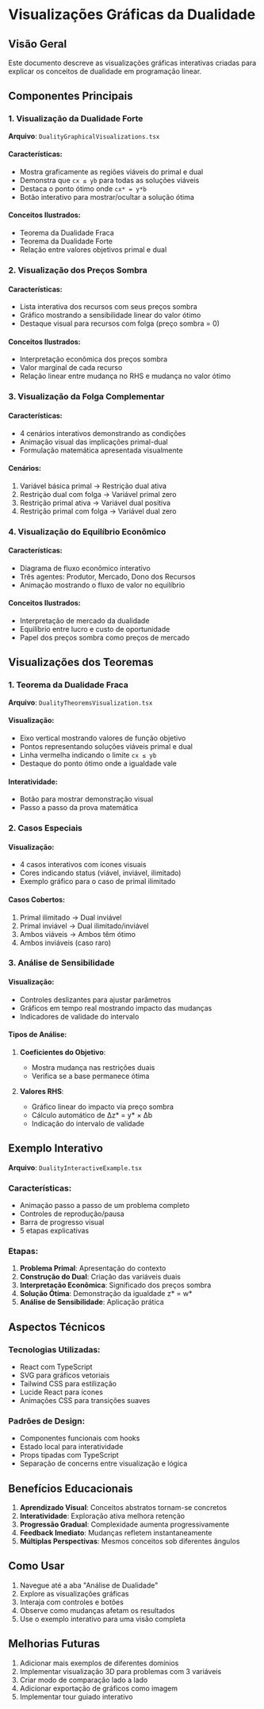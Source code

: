 # Visualizações Gráficas da Dualidade

## Visão Geral

Este documento descreve as visualizações gráficas interativas criadas para explicar os conceitos de dualidade em programação linear.

## Componentes Principais

### 1. Visualização da Dualidade Forte

**Arquivo**: `DualityGraphicalVisualizations.tsx`

#### Características:
- Mostra graficamente as regiões viáveis do primal e dual
- Demonstra que `cx ≤ yb` para todas as soluções viáveis
- Destaca o ponto ótimo onde `cx* = y*b`
- Botão interativo para mostrar/ocultar a solução ótima

#### Conceitos Ilustrados:
- Teorema da Dualidade Fraca
- Teorema da Dualidade Forte
- Relação entre valores objetivos primal e dual

### 2. Visualização dos Preços Sombra

#### Características:
- Lista interativa dos recursos com seus preços sombra
- Gráfico mostrando a sensibilidade linear do valor ótimo
- Destaque visual para recursos com folga (preço sombra = 0)

#### Conceitos Ilustrados:
- Interpretação econômica dos preços sombra
- Valor marginal de cada recurso
- Relação linear entre mudança no RHS e mudança no valor ótimo

### 3. Visualização da Folga Complementar

#### Características:
- 4 cenários interativos demonstrando as condições
- Animação visual das implicações primal-dual
- Formulação matemática apresentada visualmente

#### Cenários:
1. Variável básica primal → Restrição dual ativa
2. Restrição dual com folga → Variável primal zero
3. Restrição primal ativa → Variável dual positiva
4. Restrição primal com folga → Variável dual zero

### 4. Visualização do Equilíbrio Econômico

#### Características:
- Diagrama de fluxo econômico interativo
- Três agentes: Produtor, Mercado, Dono dos Recursos
- Animação mostrando o fluxo de valor no equilíbrio

#### Conceitos Ilustrados:
- Interpretação de mercado da dualidade
- Equilíbrio entre lucro e custo de oportunidade
- Papel dos preços sombra como preços de mercado

## Visualizações dos Teoremas

### 1. Teorema da Dualidade Fraca

**Arquivo**: `DualityTheoremsVisualization.tsx`

#### Visualização:
- Eixo vertical mostrando valores de função objetivo
- Pontos representando soluções viáveis primal e dual
- Linha vermelha indicando o limite `cx ≤ yb`
- Destaque do ponto ótimo onde a igualdade vale

#### Interatividade:
- Botão para mostrar demonstração visual
- Passo a passo da prova matemática

### 2. Casos Especiais

#### Visualização:
- 4 casos interativos com ícones visuais
- Cores indicando status (viável, inviável, ilimitado)
- Exemplo gráfico para o caso de primal ilimitado

#### Casos Cobertos:
1. Primal ilimitado → Dual inviável
2. Primal inviável → Dual ilimitado/inviável
3. Ambos viáveis → Ambos têm ótimo
4. Ambos inviáveis (caso raro)

### 3. Análise de Sensibilidade

#### Visualização:
- Controles deslizantes para ajustar parâmetros
- Gráficos em tempo real mostrando impacto das mudanças
- Indicadores de validade do intervalo

#### Tipos de Análise:
1. **Coeficientes do Objetivo**: 
   - Mostra mudança nas restrições duais
   - Verifica se a base permanece ótima

2. **Valores RHS**:
   - Gráfico linear do impacto via preço sombra
   - Cálculo automático de Δz* = y* × Δb
   - Indicação do intervalo de validade

## Exemplo Interativo

**Arquivo**: `DualityInteractiveExample.tsx`

### Características:
- Animação passo a passo de um problema completo
- Controles de reprodução/pausa
- Barra de progresso visual
- 5 etapas explicativas

### Etapas:
1. **Problema Primal**: Apresentação do contexto
2. **Construção do Dual**: Criação das variáveis duais
3. **Interpretação Econômica**: Significado dos preços sombra
4. **Solução Ótima**: Demonstração da igualdade z* = w*
5. **Análise de Sensibilidade**: Aplicação prática

## Aspectos Técnicos

### Tecnologias Utilizadas:
- React com TypeScript
- SVG para gráficos vetoriais
- Tailwind CSS para estilização
- Lucide React para ícones
- Animações CSS para transições suaves

### Padrões de Design:
- Componentes funcionais com hooks
- Estado local para interatividade
- Props tipadas com TypeScript
- Separação de concerns entre visualização e lógica

## Benefícios Educacionais

1. **Aprendizado Visual**: Conceitos abstratos tornam-se concretos
2. **Interatividade**: Exploração ativa melhora retenção
3. **Progressão Gradual**: Complexidade aumenta progressivamente
4. **Feedback Imediato**: Mudanças refletem instantaneamente
5. **Múltiplas Perspectivas**: Mesmos conceitos sob diferentes ângulos

## Como Usar

1. Navegue até a aba "Análise de Dualidade"
2. Explore as visualizações gráficas
3. Interaja com controles e botões
4. Observe como mudanças afetam os resultados
5. Use o exemplo interativo para uma visão completa

## Melhorias Futuras

1. Adicionar mais exemplos de diferentes domínios
2. Implementar visualização 3D para problemas com 3 variáveis
3. Criar modo de comparação lado a lado
4. Adicionar exportação de gráficos como imagem
5. Implementar tour guiado interativo